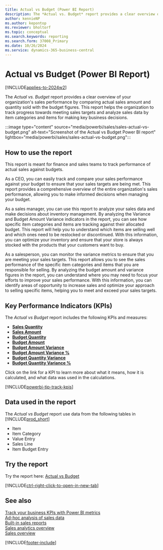 ```yaml
---
title: Actual vs Budget (Power BI Report)
description: The *Actual vs. Budget* report provides a clear overview of your organization's sales performance by comparing actual sales amount and quantity sold with the budget figures.
author: kennieNP
ms.author: kepontop
ms.reviewer: bholtorf
ms.topic: conceptual
ms.search.keywords: reporting
ms.search.form: 37008_Primary
ms.date: 10/26/2024
ms.service: dynamics-365-business-central
---
```


# Actual vs Budget (Power BI Report)

[!INCLUDE[applies-to-2024w2](includes/applies-to-2024w2.md)]

The *Actual vs. Budget* report provides a clear overview of your organization's sales performance by comparing actual sales amount and quantity sold with the budget figures. This report helps the organization to track progress towards meeting sales targets and analyze sales data by item categories and items for making key business decisions.

:::image type="content" source="media/powerbi/sales/sales-actual-vs-budget.png" alt-text="Screenshot of the Actual vs Budget Power BI report" lightbox="media/powerbi/sales/sales-actual-vs-budget.png":::


## How to use the report

This report is meant for finance and sales teams to track performance of actual sales against budgets.

As a CEO, you can easily track and compare your sales performance against your budget to ensure that your sales targets are being met. This report provides a comprehensive overview of the entire organization's sales performance, allowing you to make informed decisions when managing your budget.

As a sales manager, you can use this report to analyze your sales data and make decisions about inventory management. By analyzing the Variance and Budget Amount Variance indicators in the report, you can see how specific item categories and items are tracking against their allocated budget. This report will help you to understand which items are selling well and which ones need to be restocked or discontinued. With this information, you can optimize your inventory and ensure that your store is always stocked with the products that your customers want to buy.

As a salesperson, you can monitor the variance metrics to ensure that you are meeting your sales targets. This report allows you to see the sales performance of the specific item categories and items that you are responsible for selling. By analyzing the budget amount and variance figures in the report, you can understand where you may need to focus your efforts to improve your sales performance. With this information, you can identify areas of opportunity to increase sales and optimize your approach to selling specific items, helping you to meet and exceed your sales targets.

## Key Performance Indicators (KPIs)

The *Actual vs Budget* report includes the following KPIs and measures: 

- [**Sales Quantity**](sales-powerbi-sales-kpis.md#sales-quantity)  
- [**Sales Amount**](sales-powerbi-sales-kpis.md#sales-amount)  
- [**Budget Quantity**](sales-powerbi-sales-kpis.md#budget-quantity)  
- [**Budget Amount**](sales-powerbi-sales-kpis.md#budget-amount)  
- [**Budget Amount Variance**](sales-powerbi-sales-kpis.md#budget-amount-variance)  
- [**Budget Amount Variance %**](sales-powerbi-sales-kpis.md#budget-amount-variance-percent)  
- [**Budget Quantity Variance**](sales-powerbi-sales-kpis.md#budget-quantity-variance)  
- [**Budget Quantity Variance %**](sales-powerbi-sales-kpis.md#budget-quantity-variance-percent)  

Click on the link for a KPI to learn more about what it means, how it is calculated, and what data was used in the calculations. 

[!INCLUDE[powerbi-tip-track-kpis](includes/powerbi-tip-track-kpis.md)]


## Data used in the report

The *Actual vs Budget* report use data from the following tables in [!INCLUDE[prod_short](includes/prod_short.md)]

- Item
- Item Category
- Value Entry
- Sales Line
- Item Budget Entry

## Try the report

Try the report here: [Actual vs Budget](https://businesscentral.dynamics.com?page=37008)

[!INCLUDE[ctrl-right-click-to-open-in-new-tab](includes/ctrl-right-click-to-open-in-new-tab.md)]

## See also

[Track your business KPIs with Power BI metrics](track-kpis-with-power-bi-metrics.md)   
[Ad-hoc analysis of sales data](ad-hoc-analysis-sales.md)   
[Built-in sales reports](sales-reports.md)   
[Sales analytics overview](sales-analytics-overview.md)  
[Sales overview](sales-manage-sales.md)  

[!INCLUDE[footer-include](includes/footer-banner.md)]
